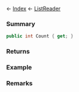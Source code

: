 ← [Index](Api-Index) ← [ListReader<T>](VRage.Collections.ListReader`1)

### Summary

```csharp
public int Count { get; }
```

### Returns

### Example

### Remarks

